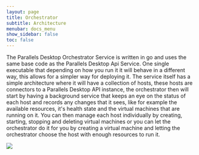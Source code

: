 ```yaml
---
layout: page
title: Orchestrator
subtitle: Architecture
menubar: docs_menu
show_sidebar: false
toc: false
---
```


The Parallels Desktop Orchestrator Service is written in go and uses the same
base code as the Parallels Desktop Api Service. One single executable that
depending on how you run it it will behave in a different way, this allows for
a simpler way for deploying it.
The service itself has a simple architecture where it will have a collection of
hosts, these hosts are connectors to a Parallels Desktop API instance, the
orchestrator then will start by having a background service that keeps an eye on
the status of each host and records any changes that it sees, like for example
the available resources, it's health state and the virtual machines that are
running on it.
You can then manage each host individually by creating, starting, stopping and
deleting virtual machines or you can let the orchestrator do it for you by
creating a virtual machine and letting the orchestrator choose the host with
enough resources to run it.

<div class="flex-center"><img src="../../../img/devtools_service-orchestrator.drawio.png"></div>
